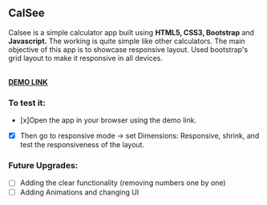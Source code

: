 <h2>CalSee</h2>
Calsee is a simple calculator app built using <strong>HTML5, CSS3, Bootstrap</strong> and <strong>Javascript.</strong>
The working is quite simple like other calculators. 
The main objective of this app is to showcase responsive layout.
Used bootstrap's grid layout to make it responsive in all devices.<br><br>

 **[DEMO LINK](https://sundarakanthan.github.io/CalSee/)**


<h3>To test it:</h3>

  - [x]Open the app in your browser using the demo link.
  - [x] Then go to responsive mode -> set Dimensions: Responsive, shrink, and test the responsiveness of the layout.
 
<h3>Future Upgrades:</h3>

 - [ ] Adding the clear functionality (removing numbers one by one)
 - [ ] Adding Animations and changing UI
